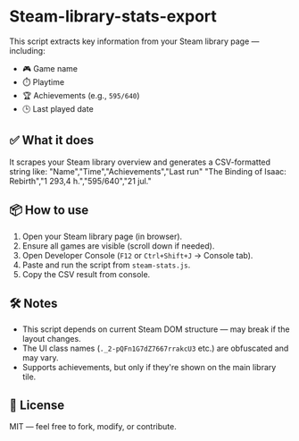 # Steam-library-stats-export
This script extracts key information from your Steam library page — including:

- 🎮 Game name  
- ⏱️ Playtime  
- 🏆 Achievements (e.g., `595/640`)  
- 🕒 Last played date  

## ✅ What it does

It scrapes your Steam library overview and generates a CSV-formatted string like:
"Name","Time","Achievements","Last run"
"The Binding of Isaac: Rebirth","1 293,4 h.","595/640","21 jul."


## 📦 How to use

1. Open your Steam library page (in browser).
2. Ensure all games are visible (scroll down if needed).
3. Open Developer Console (`F12` or `Ctrl+Shift+J` → Console tab).
4. Paste and run the script from `steam-stats.js`.
5. Copy the CSV result from console.

## 🛠️ Notes

- This script depends on current Steam DOM structure — may break if the layout changes.
- The UI class names (`._2-pQFn1G7dZ7667rrakcU3` etc.) are obfuscated and may vary.
- Supports achievements, but only if they're shown on the main library tile.

## 📃 License

MIT — feel free to fork, modify, or contribute.
